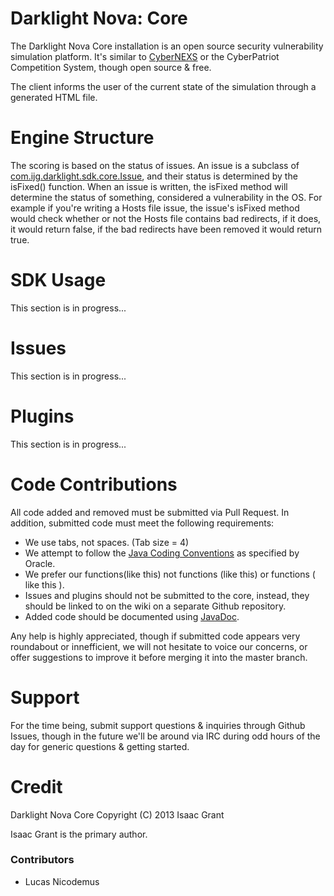 Darklight Nova: Core
====================

The Darklight Nova Core installation is an open source security vulnerability simulation platform. It's similar to [CyberNEXS](https://www.saic.com/cyberNEXS/) or the CyberPatriot Competition System, though open source & free.

The client informs the user of the current state of the simulation through a generated HTML file.

# Engine Structure

The scoring is based on the status of issues. An issue is a subclass of [com.ijg.darklight.sdk.core.Issue](https://github.com/darklight-studios/darklight-nova-core/blob/master/src/com/ijg/darklight/sdk/core/Issue.java), and their status is determined by the isFixed() function. When an issue is written, the isFixed method will determine the status of something, considered a vulnerability in the OS. For example if you're writing a Hosts file issue, the issue's isFixed method would check whether or not the Hosts file contains bad redirects, if it does, it would return false, if the bad redirects have been removed it would return true.

# SDK Usage

This section is in progress...

# Issues

This section is in progress...

# Plugins

This section is in progress...

# Code Contributions

All code added and removed must be submitted via Pull Request. In addition, submitted code must meet the following requirements:

* We use tabs, not spaces. (Tab size = 4)
* We attempt to follow the [Java Coding Conventions](http://www.oracle.com/technetwork/java/codeconv-138413.html) as specified by Oracle.
* We prefer our functions(like this) not functions (like this) or functions ( like this ).
* Issues and plugins should not be submitted to the core, instead, they should be linked to on the wiki on a separate Github repository.
* Added code should be documented using [JavaDoc](http://www.oracle.com/technetwork/java/javase/documentation/index-137868.html).

Any help is highly appreciated, though if submitted code appears very roundabout or innefficient, we will not hesitate to voice our concerns, or offer suggestions to improve it before merging it into the master branch.

# Support

For the time being, submit support questions & inquiries through Github Issues, though in the future we'll be around via IRC during odd hours of the day for generic questions & getting started.

# Credit
Darklight Nova Core Copyright (C) 2013 Isaac Grant

Isaac Grant is the primary author.

### Contributors
* Lucas Nicodemus
